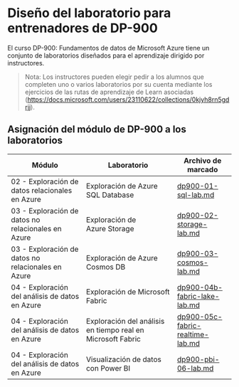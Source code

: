 # Diseño del laboratorio para entrenadores de DP-900

El curso DP-900: Fundamentos de datos de Microsoft Azure tiene un conjunto de laboratorios diseñados para el aprendizaje dirigido por instructores. 

> Nota: Los instructores pueden elegir pedir a los alumnos que completen uno o varios laboratorios por su cuenta mediante los ejercicios de las rutas de aprendizaje de Learn asociadas (https://docs.microsoft.com/users/23110622/collections/0kjyh8rn5gdrjj). 

## Asignación del módulo de DP-900 a los laboratorios

| Módulo | Laboratorio | Archivo de marcado |
| --- | --- | --- |
| 02 - Exploración de datos relacionales en Azure | Exploración de Azure SQL Database | [dp900-01-sql-lab.md](https://github.com/MicrosoftLearning/DP-900T00A-Azure-Data-Fundamentals/blob/master/Instructions/Labs/dp900-01-sql-lab.md) |
| 03 - Exploración de datos no relacionales en Azure | Exploración de Azure Storage | [dp900-02-storage-lab.md](https://github.com/MicrosoftLearning/DP-900T00A-Azure-Data-Fundamentals/blob/master/Instructions/Labs/dp900-02-storage-lab.md) |
| 03 - Exploración de datos no relacionales en Azure| Exploración de Azure Cosmos DB  | [dp900-03-cosmos-lab.md](https://github.com/MicrosoftLearning/DP-900T00A-Azure-Data-Fundamentals/blob/master/Instructions/Labs/dp900-03-cosmos-lab.md) |
| 04 - Exploración del análisis de datos en Azure | Exploración de Microsoft Fabric | [dp900-04b-fabric-lake-lab.md](https://github.com/MicrosoftLearning/DP-900T00A-Azure-Data-Fundamentals/blob/master/Instructions/Labs/dp900-04b-fabric-lake-lab.md) |
| 04 - Exploración del análisis de datos en Azure | Exploración del análisis en tiempo real en Microsoft Fabric | [dp900-05c-fabric-realtime-lab.md](https://github.com/MicrosoftLearning/DP-900T00A-Azure-Data-Fundamentals/blob/master/Instructions/Labs/dp900-05c-fabric-realtime-lab.md) |
| 04 - Exploración del análisis de datos en Azure | Visualización de datos con Power BI | [dp900-pbi-06-lab.md](https://github.com/MicrosoftLearning/DP-900T00A-Azure-Data-Fundamentals/blob/master/Instructions/Labs/dp900-pbi-06-lab.md) |
